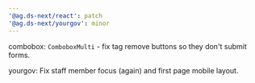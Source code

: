 ```yaml
---
'@ag.ds-next/react': patch
'@ag.ds-next/yourgov': minor
---
```


combobox: `ComboboxMulti` - fix tag remove buttons so they don't submit forms.

yourgov: Fix staff member focus (again) and first page mobile layout.

